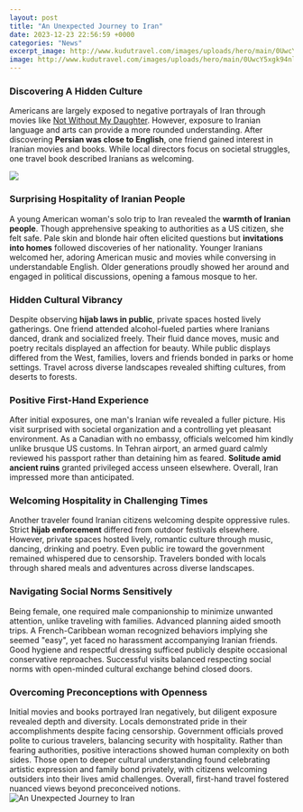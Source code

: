 ```yaml
---
layout: post
title: "An Unexpected Journey to Iran"
date: 2023-12-23 22:56:59 +0000
categories: "News"
excerpt_image: http://www.kudutravel.com/images/uploads/hero/main/0UwcY5xgk94nl8y.jpeg
image: http://www.kudutravel.com/images/uploads/hero/main/0UwcY5xgk94nl8y.jpeg
---
```


### Discovering A Hidden Culture
Americans are largely exposed to negative portrayals of Iran through movies like [Not Without My Daughter](https://travelokie.github.io/page/3/). However, exposure to Iranian language and arts can provide a more rounded understanding. After discovering **Persian was close to English**, one friend gained interest in Iranian movies and books. While local directors focus on societal struggles, one travel book described Iranians as welcoming. 

![](https://inspiredbymaps.com/wp-content/uploads/2018/02/Azadi-Tower-Iran-04726-1680x1120.jpg)
### Surprising Hospitality of Iranian People
A young American woman's solo trip to Iran revealed the **warmth of Iranian people**. Though apprehensive speaking to authorities as a US citizen, she felt safe. Pale skin and blonde hair often elicited questions but **invitations into homes** followed discoveries of her nationality. Younger Iranians welcomed her, adoring American music and movies while conversing in understandable English. Older generations proudly showed her around and engaged in political discussions, opening a famous mosque to her. 
### Hidden Cultural Vibrancy
Despite observing **hijab laws in public**, private spaces hosted lively gatherings. One friend attended alcohol-fueled parties where Iranians danced, drank and socialized freely. Their fluid dance moves, music and poetry recitals displayed an affection for beauty. While public displays differed from the West, families, lovers and friends bonded in parks or home settings. Travel across diverse landscapes revealed shifting cultures, from deserts to forests. 
### Positive First-Hand Experience 
After initial exposures, one man's Iranian wife revealed a fuller picture. His visit surprised with societal organization and a controlling yet pleasant environment. As a Canadian with no embassy, officials welcomed him kindly unlike brusque US customs. In Tehran airport, an armed guard calmly reviewed his passport rather than detaining him as feared. **Solitude amid ancient ruins** granted privileged access unseen elsewhere. Overall, Iran impressed more than anticipated.
### Welcoming Hospitality in Challenging Times
Another traveler found Iranian citizens welcoming despite oppressive rules. Strict **hijab enforcement** differed from outdoor festivals elsewhere. However, private spaces hosted lively, romantic culture through music, dancing, drinking and poetry. Even public ire toward the government remained whispered due to censorship. Travelers bonded with locals through shared meals and adventures across diverse landscapes. 
### Navigating Social Norms Sensitively  
Being female, one required male companionship to minimize unwanted attention, unlike traveling with families. Advanced planning aided smooth trips. A French-Caribbean woman recognized behaviors implying she seemed "easy", yet faced no harassment accompanying Iranian friends. Good hygiene and respectful dressing sufficed publicly despite occasional conservative reproaches. Successful visits balanced respecting social norms with open-minded cultural exchange behind closed doors.
### Overcoming Preconceptions with Openness
Initial movies and books portrayed Iran negatively, but diligent exposure revealed depth and diversity. Locals demonstrated pride in their accomplishments despite facing censorship. Government officials proved polite to curious travelers, balancing security with hospitality. Rather than fearing authorities, positive interactions showed human complexity on both sides. Those open to deeper cultural understanding found celebrating artistic expression and family bond privately, with citizens welcoming outsiders into their lives amid challenges. Overall, first-hand travel fostered nuanced views beyond preconceived notions.
![An Unexpected Journey to Iran](http://www.kudutravel.com/images/uploads/hero/main/0UwcY5xgk94nl8y.jpeg)